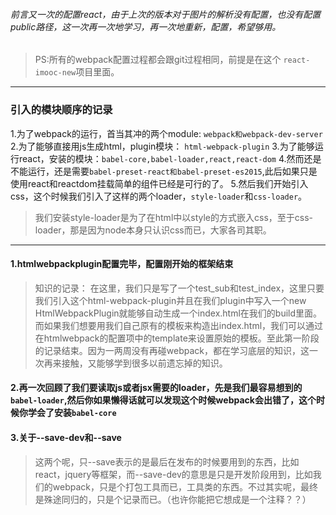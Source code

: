 ###### 前言又一次的配置react，由于上次的版本对于图片的解析没有配置，也没有配置public路径，这一次再一次地学习，再一次地重新，配置，希望够用。

> PS:所有的webpack配置过程都会跟git过程相同，前提是在这个 `react-imooc-new`项目里面。

*  *  *

### 引入的模块顺序的记录
1.为了webpack的运行，首当其冲的两个module:  `webpack和webpack-dev-server`
2.为了能够直接用js生成html，plugin模块： `html-webpack-plugin`
3.为了能够运行react，安装的模块：`babel-core,babel-loader,react,react-dom`
4.然而还是不能运行，还是需要`babel-preset-react和babel-preset-es2015`,此后如果只是使用react和reactdom挂载简单的组件已经是可行的了。
5.然后我们开始引入css，这个时候我们引入了这样的两个loader，`style-loader`和`css-loader`。
> 我们安装style-loader是为了在html中以style的方式嵌入css，至于css-loader，那是因为node本身只认识css而已，大家各司其职。

*  *  *

#### 1.htmlwebpackplugin配置完毕，配置刚开始的框架结束
> 知识的记录：
在这里，我们只是写了一个test_sub和test_index，这里只要我们引入这个html-webpack-plugin并且在我们plugin中写入一个new HtmlWebpackPlugin就能够自动生成一个index.html在我们的build里面。而如果我们想要用我们自己原有的模板来构造出index.html，我们可以通过在htmlwebpack的配置项中的template来设置原始的模板。至此第一阶段的记录结束。因为一两周没有再碰webpack，都在学习底层的知识，这一次再来接触，又能够学到很多以前遗忘掉的知识。

#### 2.再一次回顾了我们要读取js或者jsx需要的loader，先是我们最容易想到的`babel-loader`,然后你如果懒得话就可以发现这个时候webpack会出错了，这个时候你学会了安装`babel-core`

#### 3.关于--save-dev和--save
> 这两个呢，只--save表示的是最后在发布的时候要用到的东西，比如react，jquery等框架，而--save-dev的意思是只是开发阶段用到，比如我们的webpack，只是个打包工具而已，工具类的东西。不过其实呢，最终是殊途同归的，只是个记录而已。（也许你能把它想成是一个注释？？）